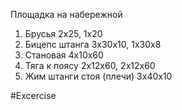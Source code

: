 Площадка на набережной
1. Брусья 2x25, 1x20
2. Бицепс штанга 3x30x10, 1x30x8
3. Становая 4x10x60
4. Тяга к поясу 2x12x60, 2x12x60
5. Жим штанги стоя (плечи) 3x40x10

#Excercise